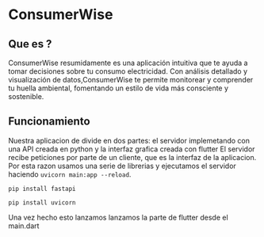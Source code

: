 # ConsumerWise
## Que es ?
ConsumerWise resumidamente es una aplicación intuitiva que te ayuda a tomar decisiones sobre tu consumo electricidad. Con análisis detallado y visualización de datos,ConsumerWise te permite monitorear y comprender tu huella ambiental, fomentando un estilo de vida más consciente y sostenible.
## Funcionamiento
Nuestra aplicacion de divide en dos partes: el servidor implemetando con una API creada en python y la interfaz grafica creada con flutter
El servidor recibe peticiones por parte de un cliente, que es la interfaz de la aplicacion.   
Por esta razon usamos una serie de librerias y ejecutamos el servidor haciendo `uvicorn main:app --reload`.   
```console
pip install fastapi
```   
```console
pip install uvicorn
```
Una vez hecho esto lanzamos lanzamos la parte de flutter desde el main.dart
